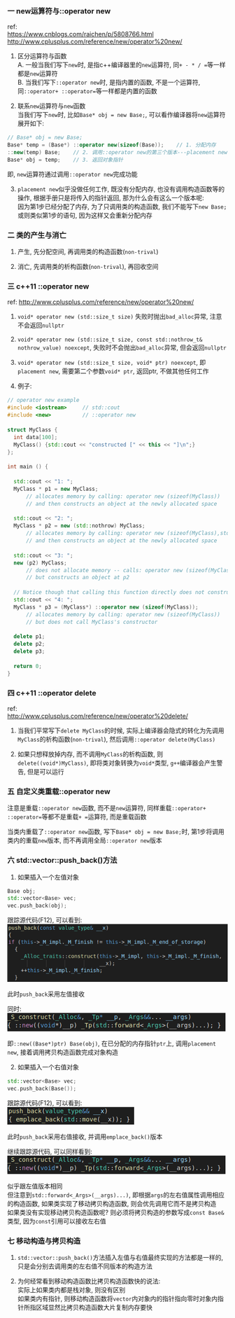 ### 一 new运算符与::operator new

ref:<br>
https://www.cnblogs.com/raichen/p/5808766.html<br>
http://www.cplusplus.com/reference/new/operator%20new/<br>

1. 区分运算符与函数<br>
A. 一般当我们写下`new`时, 是指c++编译器里的`new`运算符, 同`+ - * / =`等一样都是`new`运算符<br>
B. 当我们写下`::operator new`时, 是指内置的函数, 不是一个运算符, 同`::operator+ ::operator=`等一样都是内置的函数<br>

2. 联系`new`运算符与`new`函数<br>
当我们写下`new`时, 比如`Base* obj = new Base;`, 可以看作编译器将`new`运算符展开如下:<br>

```cpp
// Base* obj = new Base;
Base* temp = (Base*) ::operator new(sizeof(Base));    // 1. 分配内存
::new(temp) Base;    // 2. 调用::operator new的第三个版本---placement new, 接着调用构造函数
Base* obj = temp;    // 3. 返回对象指针
```

即, `new`运算符通过调用`::operator new`完成功能<br>

3. `placement new`似乎没做任何工作, 既没有分配内存, 也没有调用构造函数等的操作, 根据手册只是将传入的指针返回, 那为什么会有这么一个版本呢:<br>
因为第1步已经分配了内存, 为了只调用类的构造函数, 我们不能写下`new Base;`或则类似第1步的语句, 因为这样又会重新分配内存<br>


### 二 类的产生与消亡

1. 产生, 先分配空间, 再调用类的构造函数(`non-trival`)<br>

2. 消亡, 先调用类的析构函数(`non-trival`), 再回收空间<br>

### 三 c++11 ::operator new

ref:
http://www.cplusplus.com/reference/new/operator%20new/<br>

1. `void* operator new (std::size_t size)` 失败时抛出`bad_alloc`异常, 注意不会返回`nullptr`<br>

2. `void* operator new (std::size_t size, const std::nothrow_t& nothrow_value) noexcept`, 失败时不会抛出`bad_alloc`异常, 但会返回`nullptr`<br>

3. `void* operator new (std::size_t size, void* ptr) noexcept`, 即`placement new`, 需要第二个参数`void* ptr`, 返回ptr, 不做其他任何工作<br>

4. 例子:<br>
```cpp
// operator new example
#include <iostream>     // std::cout
#include <new>          // ::operator new

struct MyClass {
  int data[100];
  MyClass() {std::cout << "constructed [" << this << "]\n";}
};

int main () {

  std::cout << "1: ";
  MyClass * p1 = new MyClass;
      // allocates memory by calling: operator new (sizeof(MyClass))
      // and then constructs an object at the newly allocated space

  std::cout << "2: ";
  MyClass * p2 = new (std::nothrow) MyClass;
      // allocates memory by calling: operator new (sizeof(MyClass),std::nothrow)
      // and then constructs an object at the newly allocated space

  std::cout << "3: ";
  new (p2) MyClass;
      // does not allocate memory -- calls: operator new (sizeof(MyClass),p2)
      // but constructs an object at p2

  // Notice though that calling this function directly does not construct an object:
  std::cout << "4: ";
  MyClass * p3 = (MyClass*) ::operator new (sizeof(MyClass));
      // allocates memory by calling: operator new (sizeof(MyClass))
      // but does not call MyClass's constructor

  delete p1;
  delete p2;
  delete p3;

  return 0;
}
```

### 四 c++11 ::operator delete

ref:<br>
http://www.cplusplus.com/reference/new/operator%20delete/<br>

1. 当我们平常写下`delete MyClass`的时候, 实际上编译器会隐式的转化为先调用`MyClass`的析构函数(`non-trival`), 然后调用`::operator delete(MyClass)`<br>

2. 如果只想释放掉内存, 而不调用`MyClass`的析构函数, 则`delete((void*)MyClass)`, 即将类对象转换为`void*`类型, `g++`编译器会产生警告, 但是可以运行<br>


### 五 自定义类重载::operator new

注意是重载`::operator new`函数, 而不是`new`运算符, 同样重载`::operator+ ::operator=`等都不是重载`+ =`运算符, 而是重载函数<br>

当类内重载了`::operator new`函数, 写下`Base* obj = new Base;`时, 第1步将调用类内的重载`new`版本, 而不再调用全局`::operator new`版本<br>


### 六 std::vector::push_back()方法

1. 如果插入一个左值对象<br>

```cpp
Base obj;
std::vector<Base> vec;
vec.push_back(obj);
```

跟踪源代码(F12), 可以看到:<br>
<img src="img/16.png" />

此时`push_back`采用左值接收<br>

同时:<br>
<img src="img/15.png" />

即`::new((Base*)ptr) Base(obj)`, 在已分配的内存指针`ptr`上, 调用`placement new`, 接着调用拷贝构造函数完成对象构造<br>


2. 如果插入一个右值对象<br>

```cpp
std::vector<Base> vec;
vec.push_back(Base());
```

跟踪源代码(F12), 可以看到:<br>
<img src="img/17.png" />

此时`push_back`采用右值接收, 并调用`emplace_back()`版本<br>

继续跟踪源代码, 可以同样看到:<br>
<img src="img/15.png" />

似乎跟左值版本相同<br>
但注意到`std::forward<_Args>(__args)...)`, 即根据`args`的左右值属性调用相应的构造函数, 如果类实现了移动拷贝构造函数, 则会优先调用它而不是拷贝构造<br>
如果类没有实现移动拷贝构造函数呢? 则必须将拷贝构造的参数写成`const Base&`类型, 因为`const`引用可以接收左右值<br>


### 七 移动构造与拷贝构造
1. `std::vector::push_back()`方法插入左值与右值最终实现的方法都是一样的, 只是会分别去调用类的左右值不同版本的构造方法<br>

2. 为何经常看到移动构造函数比拷贝构造函数快的说法:<br>
实际上如果类内都是栈对象, 则没有区别<br>
如果类内有指针, 则移动构造函数将`vector`内对象内的指针指向零时对象内指针所指区域显然比拷贝构造函数大片复制内存要快<br>